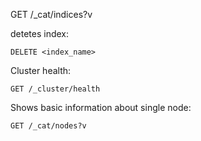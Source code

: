 GET /_cat/indices?v

detetes index:
```
DELETE <index_name>
```
Cluster health:
```
GET /_cluster/health
```
Shows basic information about single node:
```
GET /_cat/nodes?v
```
